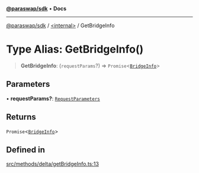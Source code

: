 [**@paraswap/sdk**](../../README.md) • **Docs**

***

[@paraswap/sdk](../../globals.md) / [\<internal\>](../README.md) / GetBridgeInfo

# Type Alias: GetBridgeInfo()

> **GetBridgeInfo**: (`requestParams`?) => `Promise`\<[`BridgeInfo`](../../type-aliases/BridgeInfo.md)\>

## Parameters

• **requestParams?**: [`RequestParameters`](RequestParameters.md)

## Returns

`Promise`\<[`BridgeInfo`](../../type-aliases/BridgeInfo.md)\>

## Defined in

[src/methods/delta/getBridgeInfo.ts:13](https://github.com/paraswap/paraswap-sdk/blob/master/src/methods/delta/getBridgeInfo.ts#L13)
